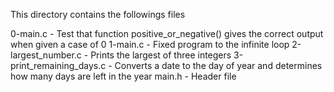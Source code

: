 This directory contains the followings files

0-main.c - Test that function positive_or_negative() gives the correct output when given a case of 0
1-main.c - Fixed program to the infinite loop
2-largest_number.c - Prints the largest of three integers
3-print_remaining_days.c - Converts a date to the day of year and determines how many days are left in the year
main.h - Header file
